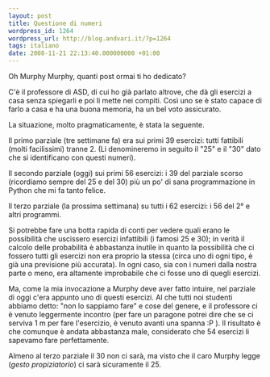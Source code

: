 ```yaml
---
layout: post
title: Questione di numeri
wordpress_id: 1264
wordpress_url: http://blog.andvari.it/?p=1264
tags: italiano
date: 2008-11-21 22:13:40.000000000 +01:00
---
```

Oh Murphy Murphy, quanti post ormai ti ho dedicato?

C'è il professore di ASD, di cui ho già parlato altrove, che dà gli esercizi a casa senza spiegarli e poi li mette nei compiti. Così uno se è stato capace di farlo a casa e ha una buona memoria, ha un bel voto assicurato.

La situazione, molto pragmaticamente, è stata la seguente.

Il primo parziale (tre settimane fa) era sui primi 39 esercizi: tutti fattibili (molti facilissimi) tranne 2. (Li denomineremo in seguito il "25" e il "30" dato che si identificano con questi numeri).

Il secondo parziale (oggi) sui primi 56 esercizi: i 39 del parziale scorso (ricordiamo sempre del 25 e del 30) più un po' di sana programmazione in Python che mi fa tanto felice.

Il terzo parziale (la prossima settimana) su tutti i 62 esercizi: i 56 del 2° e altri programmi.

Si potrebbe fare una botta rapida di conti per vedere quali erano le possibilità che uscissero esercizi infattibili (i famosi 25 e 30); in verità il calcolo delle probabilità è abbastanza inutile in quanto la possibilità che ci fossero tutti gli esercizi non era proprio la stessa (circa uno di ogni tipo, è già una previsione più accurata). In ogni caso, sia con i numeri dalla nostra parte o meno, era altamente improbabile che ci fosse uno di quegli esercizi.

Ma, come la mia invocazione a Murphy deve aver fatto intuire, nel parziale di oggi c'era appunto uno di questi esercizi. Al che tutti noi studenti abbiamo detto: "non lo sappiamo fare" e cose del genere, e il professore ci è venuto leggermente incontro (per fare un paragone potrei dire che se ci serviva 1 m per fare l'esercizio, è venuto avanti una spanna :P ). Il risultato è che comunque è andata abbastanza male, considerato che 54 esercizi li sapevamo fare perfettamente.

Almeno al terzo parziale il 30 non ci sarà, ma visto che il caro Murphy legge (*gesto propiziatorio*) ci sarà sicuramente il 25.
